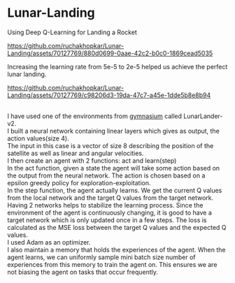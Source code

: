 # Lunar-Landing
Using Deep Q-Learning for Landing a Rocket


https://github.com/ruchakhopkar/Lunar-Landing/assets/70127769/880d0699-0aae-42c2-b0c0-1869cead5035

Increasing the learning rate from 5e-5 to 2e-5 helped us achieve the perfect lunar landing.

https://github.com/ruchakhopkar/Lunar-Landing/assets/70127769/c98206d3-19da-47c7-a45e-1dde5b8e8b94

<br> I have used one of the environments from [gymnasium](https://gymnasium.farama.org/content/basic_usage/) called LunarLander-v2.
<br> I built a neural network containing linear layers which gives as output, the action values(size 4). 
<br> The input in this case is a vector of size 8 describing the position of the satellite as well as linear and angular velocities.
<br> I then create an agent with 2 functions: act and learn(step)
<br> In the act function, given a state the agent will take some action based on the output from the neural network. The action is chosen based on a epsilon greedy policy for exploration-exploitation.
<br> In the step function, the agent actually learns. We get the current Q values from the local network and the target Q values from the target network. Having 2 networks helps to stabilize the learning process. Since the environment of the agent is continuously changing, it is good to have a target network which is only updated once in a few steps. The loss is calculated as the MSE loss between the target Q values and the expected Q values. 
<br> I used Adam as an optimizer. 
<br> I also maintain a memory that holds the experiences of the agent. When the agent learns, we can uniformly sample mini batch size number of experiences from this memory to train the agent on. This ensures we are not biasing the agent on tasks that occur frequently. 
